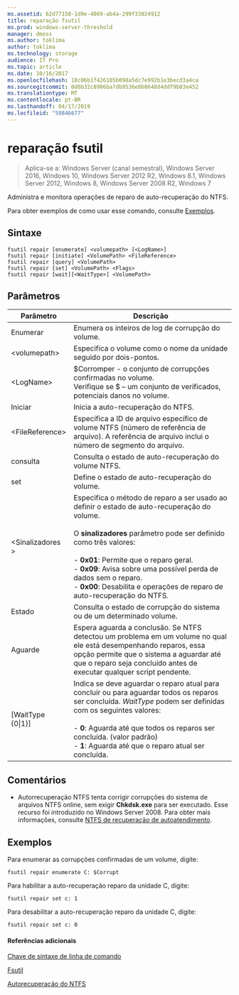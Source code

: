```yaml
---
ms.assetid: 62d77150-1d9e-4069-ab4a-299f33024912
title: reparação fsutil
ms.prod: windows-server-threshold
manager: dmoss
ms.author: toklima
author: toklima
ms.technology: storage
audience: IT Pro
ms.topic: article
ms.date: 10/16/2017
ms.openlocfilehash: 18c06b1f426105b098a5dc7e992b1e3becd3a4ca
ms.sourcegitcommit: 0d0b32c8986ba7db9536e0b8648d4ddf9b03e452
ms.translationtype: MT
ms.contentlocale: pt-BR
ms.lasthandoff: 04/17/2019
ms.locfileid: "59846677"
---
```

# <a name="fsutil-repair"></a>reparação fsutil
>Aplica-se a: Windows Server (canal semestral), Windows Server 2016, Windows 10, Windows Server 2012 R2, Windows 8.1, Windows Server 2012, Windows 8, Windows Server 2008 R2, Windows 7

Administra e monitora operações de reparo de auto-recuperação do NTFS.

Para obter exemplos de como usar esse comando, consulte [Exemplos](#BKMK_examples).

## <a name="syntax"></a>Sintaxe

```
fsutil repair [enumerate] <volumepath> [<LogName>]
fsutil repair [initiate] <VolumePath> <FileReference>
fsutil repair [query] <VolumePath>
fsutil repair [set] <VolumePath> <Flags>
fsutil repair [wait][<WaitType>] <VolumePath>

```

## <a name="parameters"></a>Parâmetros

|Parâmetro|Descrição|
|-------------|---------------|
|Enumerar|Enumera os inteiros de log de corrupção do volume.|
|\<volumepath>|Especifica o volume como o nome da unidade seguido por dois-pontos.|
|\<LogName>|$Corromper - o conjunto de corrupções confirmadas no volume.<br />Verifique se $ – um conjunto de verificados, potenciais danos no volume.|
|Iniciar|Inicia a auto-recuperação do NTFS.|
|\<FileReference>|Especifica a ID de arquivo específico de volume NTFS (número de referência de arquivo). A referência de arquivo inclui o número de segmento do arquivo.|
|consulta|Consulta o estado de auto-recuperação do volume NTFS.|
|set|Define o estado de auto-recuperação do volume.|
|\<Sinalizadores >|Especifica o método de reparo a ser usado ao definir o estado de auto-recuperação do volume.<br /><br />O **sinalizadores** parâmetro pode ser definido como três valores:<br /><br />-   **0x01**: Permite que o reparo geral.<br />-   **0x09**: Avisa sobre uma possível perda de dados sem o reparo.<br />-   **0x00**: Desabilita e operações de reparo de auto-recuperação do NTFS.|
|Estado|Consulta o estado de corrupção do sistema ou de um determinado volume.|
|Aguarde|Espera aguarda a conclusão. Se NTFS detectou um problema em um volume no qual ele está desempenhando reparos, essa opção permite que o sistema a aguardar até que o reparo seja concluído antes de executar qualquer script pendente.|
|[WaitType {0&#124;1}]|Indica se deve aguardar o reparo atual para concluir ou para aguardar todos os reparos ser concluída. *WaitType* podem ser definidas com os seguintes valores:<br /><br />-   **0**: Aguarda até que todos os reparos ser concluída. (valor padrão)<br />-   **1**: Aguarda até que o reparo atual ser concluída.|

## <a name="remarks"></a>Comentários

-   Autorrecuperação NTFS tenta corrigir corrupções do sistema de arquivos NTFS online, sem exigir **Chkdsk.exe** para ser executado. Esse recurso foi introduzido no Windows Server 2008. Para obter mais informações, consulte [NTFS de recuperação de autoatendimento](https://go.microsoft.com/fwlink/?LinkID=165401).

## <a name="BKMK_examples"></a>Exemplos

Para enumerar as corrupções confirmadas de um volume, digite:

```
fsutil repair enumerate C: $Corrupt 
```

Para habilitar a auto-recuperação reparo da unidade C, digite:

```
fsutil repair set c: 1
```

Para desabilitar a auto-recuperação reparo da unidade C, digite:

```
fsutil repair set c: 0
```

#### <a name="additional-references"></a>Referências adicionais
[Chave de sintaxe de linha de comando](Command-Line-Syntax-Key.md)

[Fsutil](Fsutil.md)

[Autorecuperação do NTFS](https://go.microsoft.com/fwlink/?LinkID=165401)


